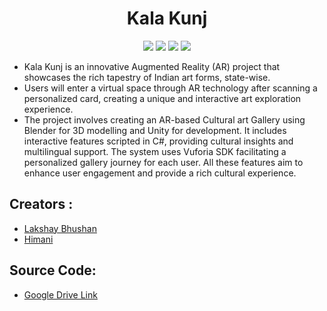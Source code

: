 <h1 align="center"> Kala Kunj </h1>

<p align="center">

<img src ="https://img.shields.io/badge/c%23-4D94FF.svg?style=for-the-badge&logo=c-sharp&logoColor=white">
<img src ="https://img.shields.io/badge/unity-%23000000.svg?style=for-the-badge&logo=unity&logoColor=white">
<img src ="https://img.shields.io/badge/Android-3DDC84.svg?style=for-the-badge&logo=Android&logoColor=white">
<img src ="https://img.shields.io/badge/Blender-E87D0D.svg?style=for-the-badge&logo=Blender&logoColor=white">

</p>

- Kala Kunj is an innovative Augmented Reality (AR) project that showcases the rich tapestry of Indian art forms, state-wise. 
- Users will enter a virtual space through AR technology after scanning a personalized card, creating a unique and interactive art exploration experience.
- The project involves creating an AR-based Cultural art Gallery using Blender for 3D modelling and Unity for development. It includes interactive features scripted in C#, providing cultural insights and multilingual support. The system uses Vuforia SDK facilitating a personalized gallery journey for each user. All these features aim to enhance user engagement and provide a rich cultural experience.

## Creators :

- [Lakshay Bhushan](https://github.com/lakshaybhushan)
- [Himani](https://github.com/himaniiii)

## Source Code:

- [Google Drive Link](https://drive.google.com/file/d/1hxWE4f5H3OkDk559Qloo70wEu6Z26YvB/view?usp=sharing)
